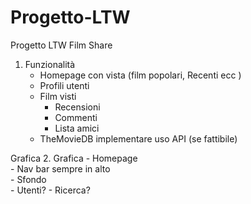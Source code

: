 # Progetto-LTW
Progetto LTW Film Share

1. Funzionalità  
   - Homepage con vista (film popolari, Recenti ecc )  
   - Profili utenti  
    - Film visti  
        - Recensioni  
        - Commenti  
        - Lista amici  
    - TheMovieDB implementare uso API (se fattibile)  


Grafica
2. Grafica
    - Homepage  
    - Nav bar sempre in alto  
    - Sfondo  
    - Utenti?
    - Ricerca?  